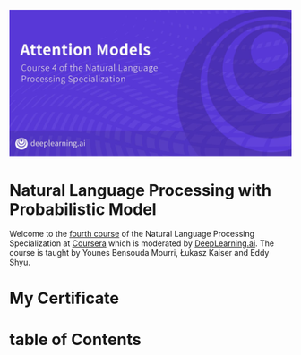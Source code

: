 ![](Images/banner.jpg)
# Natural Language Processing with Probabilistic Model
Welcome to the [fourth course](https://www.coursera.org/learn/attention-models-in-nlp) of the Natural Language Processing Specialization at [Coursera](https://www.coursera.org/specializations/natural-language-processing) which is moderated by [DeepLearning.ai](http://deeplearning.ai/). The course is taught by Younes Bensouda Mourri, Łukasz Kaiser and Eddy Shyu.

# My Certificate

# table of Contents
